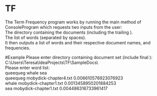 # TF

The Term Frequency program works by running the main method of ConsoleProgram which requests two inputs from the user:  
The directory containing the documents (including the trailing \).  
The list of words (separated by spaces).  
It then outputs a list of words and their respective document names, and frequencies.  

#Example
Please enter directory containing document set (include final \):  
C:\Users\Teresa\IdeaProjects\TF\SampleDocs\  
Please enter word list:  
queequeg whale sea  
queequeg    mobydick-chapter4.txt  0.006610576923076923  
whale    mobydick-chapter1.txt  0.0013458950201884253  
sea    mobydick-chapter1.txt  0.004486316733961417  

